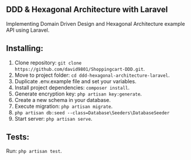 ## DDD & Hexagonal Architecture with Laravel

Implementing Domain Driven Design and Hexagonal Architecture example API using Laravel.

## Installing:

1. Clone repository: `git clone https://github.com/david9801/Shoppingcart-DDD.git`.
2. Move to project folder: `cd ddd-hexagonal-architecture-laravel`.
3. Duplicate .env.example file and set your variables.
4. Install project dependencies: `composer install`.
5. Generate encryption key: `php artisan key:generate`.
6. Create a new schema in your database.
7. Execute migration: `php artisan migrate`.
8.  `php artisan db:seed --class=Database\Seeders\DatabaseSeeder`
9. Start server: `php artisan serve`.

## Tests:
Run: `php artisan test`.


